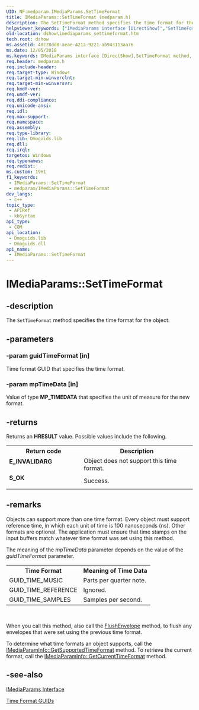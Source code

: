 ```yaml
---
UID: NF:medparam.IMediaParams.SetTimeFormat
title: IMediaParams::SetTimeFormat (medparam.h)
description: The SetTimeFormat method specifies the time format for the object.
helpviewer_keywords: ["IMediaParams interface [DirectShow]","SetTimeFormat method","IMediaParams.SetTimeFormat","IMediaParams::SetTimeFormat","IMediaParamsSetTimeFormat","SetTimeFormat","SetTimeFormat method [DirectShow]","SetTimeFormat method [DirectShow]","IMediaParams interface","dshow.imediaparams_settimeformat","medparam/IMediaParams::SetTimeFormat"]
old-location: dshow\imediaparams_settimeformat.htm
tech.root: dshow
ms.assetid: 48c28dd8-aeae-4212-9221-ab943113aa76
ms.date: 12/05/2018
ms.keywords: IMediaParams interface [DirectShow],SetTimeFormat method, IMediaParams.SetTimeFormat, IMediaParams::SetTimeFormat, IMediaParamsSetTimeFormat, SetTimeFormat, SetTimeFormat method [DirectShow], SetTimeFormat method [DirectShow],IMediaParams interface, dshow.imediaparams_settimeformat, medparam/IMediaParams::SetTimeFormat
req.header: medparam.h
req.include-header: 
req.target-type: Windows
req.target-min-winverclnt: 
req.target-min-winversvr: 
req.kmdf-ver: 
req.umdf-ver: 
req.ddi-compliance: 
req.unicode-ansi: 
req.idl: 
req.max-support: 
req.namespace: 
req.assembly: 
req.type-library: 
req.lib: Dmoguids.lib
req.dll: 
req.irql: 
targetos: Windows
req.typenames: 
req.redist: 
ms.custom: 19H1
f1_keywords:
 - IMediaParams::SetTimeFormat
 - medparam/IMediaParams::SetTimeFormat
dev_langs:
 - c++
topic_type:
 - APIRef
 - kbSyntax
api_type:
 - COM
api_location:
 - Dmoguids.lib
 - Dmoguids.dll
api_name:
 - IMediaParams::SetTimeFormat
---
```


# IMediaParams::SetTimeFormat


## -description

The <code>SetTimeFormat</code> method specifies the time format for the object.

## -parameters

### -param guidTimeFormat [in]

Time format GUID that specifies the time format.

### -param mpTimeData [in]

Value of type <b>MP_TIMEDATA</b> that specifies the unit of measure for the new format.

## -returns

Returns an <b>HRESULT</b> value. Possible values include the following.

<table>
<tr>
<th>Return code</th>
<th>Description</th>
</tr>
<tr>
<td width="40%">
<dl>
<dt><b>E_INVALIDARG</b></dt>
</dl>
</td>
<td width="60%">
Object does not support this time format.

</td>
</tr>
<tr>
<td width="40%">
<dl>
<dt><b>S_OK</b></dt>
</dl>
</td>
<td width="60%">
Success.

</td>
</tr>
</table>

## -remarks

Objects can support more than one time format. Every object must support reference time, in which each unit of time is 100 nanoseconds (ns). Other formats are optional. The application must ensure that time stamps on the input buffers match whatever time format was set using this method.

The meaning of the <i>mpTimeData</i> parameter depends on the value of the <i>guidTimeFormat</i> parameter.

<table>
<tr>
<th>Time Format
            </th>
<th>Meaning of Time Data
            </th>
</tr>
<tr>
<td>GUID_TIME_MUSIC</td>
<td>Parts per quarter note.</td>
</tr>
<tr>
<td>GUID_TIME_REFERENCE</td>
<td>Ignored.</td>
</tr>
<tr>
<td>GUID_TIME_SAMPLES</td>
<td>Samples per second.</td>
</tr>
</table>
 

When you call this method, also call the <a href="/windows/desktop/api/medparam/nf-medparam-imediaparams-flushenvelope">FlushEnvelope</a> method, to flush any envelopes that were set using the previous time format.

To determine what time formats an object supports, call the <a href="/windows/desktop/api/medparam/nf-medparam-imediaparaminfo-getsupportedtimeformat">IMediaParamInfo::GetSupportedTimeFormat</a> method. To retrieve the current format, call the <a href="/windows/desktop/api/medparam/nf-medparam-imediaparaminfo-getcurrenttimeformat">IMediaParamInfo::GetCurrentTimeFormat</a> method.

## -see-also

<a href="/windows/desktop/api/medparam/nn-medparam-imediaparams">IMediaParams Interface</a>



<a href="/windows/desktop/DirectShow/time-format-guids">Time Format GUIDs</a>

